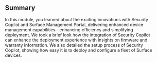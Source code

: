 ## Summary

In this module, you learned about the exciting innovations with Security Copilot and Surface Management Portal, delivering enhanced device management capabilities—enhancing efficiency and simplifying deployment. 
We took a brief look how the integration of Security Copilot can enhance the deployment experience with insights on firmware and warranty information. We also detailed the setup process of Security Copilot, showing how easy it is to deploy and configure a fleet of Surface devices. 